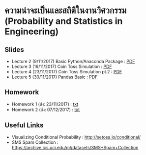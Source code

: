 # ความน่าจะเป็นและสถิติในงานวิศวกรรม (Probability and Statistics in Engineering)

## Slides
- Lecture 2 (9/11/2017) Basic Python/Anaconda Package : [PDF](/lecture2%20-%20intro%20to%20anaconda,%20spyder,%20numpy,%20python.pdf)
- Lecture 3 (16/11/2017) Coin Toss Simulation : [PDF](/lecture3%20-%20coin%20toss%20simulation.pdf)
- Lecture 4 (23/11/2017) Coin Toss Simulation pt.2 : [PDF](/lecture4%20-%20cointoss2.pdf)
- Lecture 5 (30/11/2017) Pandas Basic : [PDF](/lecture5%20-%20pandas.pdf)


## Homework
- Homework 1 (ส่ง: 23/11/2017) : [txt](/hw1.txt)
- Homework 2 (ส่ง: 07/12/2017) : [txt](/hw2.txt)

## Useful Links
- Visualizing Conditional Probability : http://setosa.io/conditional/
- SMS Spam Collection : https://archive.ics.uci.edu/ml/datasets/SMS+Spam+Collection
